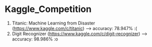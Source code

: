 # Kaggle_Competition

1. Titanic: Machine Learning from Disaster (https://www.kaggle.com/c/titanic)   -->  accuracy: 78.947%  :(
2. Digit Recognizer (https://www.kaggle.com/c/digit-recognizer)   -->  accuracy: 98.986%  :o
